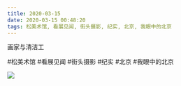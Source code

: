 ```yaml
---
title: 2020-03-15
date: 2020-03-15 00:48:20
tags: 松美术馆, 看展见闻, 街头摄影, 纪实, 北京, 我眼中的北京
---
```


<p>画家与清洁工</p>

#松美术馆 #看展见闻 #街头摄影 #纪实 #北京 #我眼中的北京

![](/assets/images/2020/03/fcf5548aa6a011658e7f69123cc40231.jpg)
